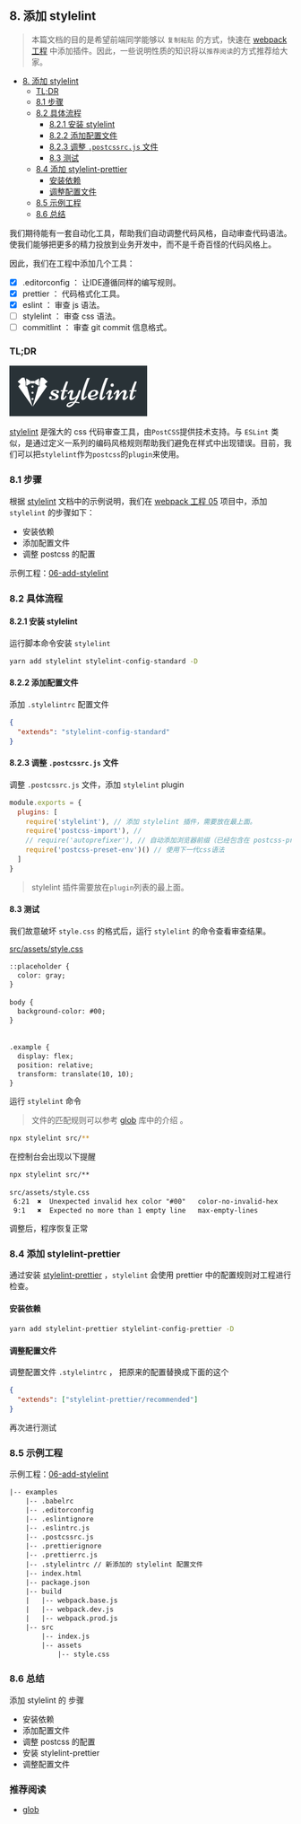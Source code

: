 ## 8. 添加 stylelint

> 本篇文档的目的是希望前端同学能够以 `复制粘贴` 的方式，快速在 [webpack 工程](../examples/01-base) 中添加插件。因此，一些说明性质的知识将以`推荐阅读`的方式推荐给大家。

<!-- START doctoc generated TOC please keep comment here to allow auto update -->
<!-- DON'T EDIT THIS SECTION, INSTEAD RE-RUN doctoc TO UPDATE -->

- [8. 添加 stylelint](#8-%E6%B7%BB%E5%8A%A0-stylelint)
  - [TL;DR](#tldr)
  - [8.1 步骤](#81-%E6%AD%A5%E9%AA%A4)
  - [8.2 具体流程](#82-%E5%85%B7%E4%BD%93%E6%B5%81%E7%A8%8B)
    - [8.2.1 安装 stylelint](#821-%E5%AE%89%E8%A3%85-stylelint)
    - [8.2.2 添加配置文件](#822-%E6%B7%BB%E5%8A%A0%E9%85%8D%E7%BD%AE%E6%96%87%E4%BB%B6)
    - [8.2.3 调整 `.postcssrc.js` 文件](#823-%E8%B0%83%E6%95%B4-postcssrcjs-%E6%96%87%E4%BB%B6)
    - [8.3 测试](#83-%E6%B5%8B%E8%AF%95)
  - [8.4 添加 stylelint-prettier](#84-%E6%B7%BB%E5%8A%A0-stylelint-prettier)
    - [安装依赖](#%E5%AE%89%E8%A3%85%E4%BE%9D%E8%B5%96)
    - [调整配置文件](#%E8%B0%83%E6%95%B4%E9%85%8D%E7%BD%AE%E6%96%87%E4%BB%B6)
  - [8.5 示例工程](#85-%E7%A4%BA%E4%BE%8B%E5%B7%A5%E7%A8%8B)
  - [8.6 总结](#86-%E6%80%BB%E7%BB%93)

<!-- END doctoc generated TOC please keep comment here to allow auto update -->

我们期待能有一套自动化工具，帮助我们自动调整代码风格，自动审查代码语法。使我们能够把更多的精力投放到业务开发中，而不是千奇百怪的代码风格上。

因此，我们在工程中添加几个工具：

- [x] .editorconfig ： 让IDE遵循同样的编写规则。
- [x] prettier ： 代码格式化工具。
- [x] eslint ： 审查 js 语法。
- [ ] stylelint ： 审查 css 语法。
- [ ] commitlint ： 审查 git commit 信息格式。

### TL;DR

![](../imgs/stylelint.png)

[stylelint](https://stylelint.io/user-guide/usage/postcss-plugin) 是强大的 css 代码审查工具，由`PostCSS`提供技术支持。与 `ESLint` 类似，是通过定义一系列的编码风格规则帮助我们避免在样式中出现错误。目前，我们可以把`stylelint`作为`postcss`的`plugin`来使用。

### 8.1 步骤

根据 [stylelint](https://stylelint.io/user-guide/usage/postcss-plugin) 文档中的示例说明，我们在 [webpack 工程 05](../examples/05-add-postcss) 项目中，添加 `stylelint` 的步骤如下：

- 安装依赖
- 添加配置文件
- 调整 postcss 的配置

示例工程：[06-add-stylelint](../examples/06-add-stylelint)

### 8.2 具体流程

#### 8.2.1 安装 stylelint

运行脚本命令安装 `stylelint`

```bash
yarn add stylelint stylelint-config-standard -D
```

#### 8.2.2 添加配置文件

添加 `.stylelintrc` 配置文件

```json
{
  "extends": "stylelint-config-standard"
}
```

#### 8.2.3 调整 `.postcssrc.js` 文件

调整 `.postcssrc.js` 文件，添加 `stylelint` plugin

```javascript
module.exports = {
  plugins: [
    require('stylelint'), // 添加 stylelint 插件，需要放在最上面。
    require('postcss-import'), //
    // require('autoprefixer'), // 自动添加浏览器前缀（已经包含在 postcss-preset-env 中了）
    require('postcss-preset-env')() // 使用下一代css语法
  ]
}
```

> stylelint 插件需要放在`plugin`列表的最上面。

#### 8.3 测试

我们故意破坏 `style.css` 的格式后，运行 `stylelint` 的命令查看审查结果。

[src/assets/style.css](../examples/06-add-stylelint/src/assets/style.css)

```
::placeholder {
  color: gray;
}

body {
  background-color: #00;
}


.example {
  display: flex;
  position: relative;
  transform: translate(10, 10);
}
```

运行 `stylelint` 命令

> 文件的匹配规则可以参考 [glob](https://github.com/isaacs/node-glob#readme) 库中的介绍 。

```bash
npx stylelint src/**
```

在控制台会出现以下提醒

```
npx stylelint src/**

src/assets/style.css
 6:21  ✖  Unexpected invalid hex color "#00"   color-no-invalid-hex
 9:1   ✖  Expected no more than 1 empty line   max-empty-lines
```

调整后，程序恢复正常

### 8.4 添加 stylelint-prettier

通过安装 [stylelint-prettier](https://github.com/prettier/stylelint-prettier) ，`stylelint` 会使用 prettier 中的配置规则对工程进行检查。

#### 安装依赖

```bash
yarn add stylelint-prettier stylelint-config-prettier -D
```

#### 调整配置文件

调整配置文件 `.stylelintrc` ， 把原来的配置替换成下面的这个

```json
{
  "extends": ["stylelint-prettier/recommended"]
}
```

再次进行测试

### 8.5 示例工程

示例工程：[06-add-stylelint](../examples/06-add-stylelint)

```
|-- examples
    |-- .babelrc
    |-- .editorconfig
    |-- .eslintignore
    |-- .eslintrc.js
    |-- .postcssrc.js
    |-- .prettierignore
    |-- .prettierrc.js
    |-- .stylelintrc // 新添加的 stylelint 配置文件
    |-- index.html
    |-- package.json
    |-- build
    |   |-- webpack.base.js
    |   |-- webpack.dev.js
    |   |-- webpack.prod.js
    |-- src
        |-- index.js
        |-- assets
            |-- style.css
```

### 8.6 总结

添加 stylelint 的 步骤

- 安装依赖
- 添加配置文件
- 调整 postcss 的配置
- 安装 stylelint-prettier
- 调整配置文件

### 推荐阅读

- [glob](https://github.com/isaacs/node-glob#readme)
